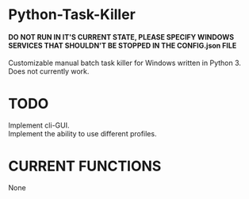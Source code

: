 # Python-Task-Killer
#### DO NOT RUN IN IT'S CURRENT STATE, PLEASE SPECIFY WINDOWS SERVICES THAT SHOULDN'T BE STOPPED IN THE CONFIG.json FILE ####
Customizable manual batch task killer for Windows written in Python 3. <br>
Does not currently work. <br>

# TODO
Implement cli-GUI.<br>
Implement the ability to use different profiles.<br>


# CURRENT FUNCTIONS
None<br>
